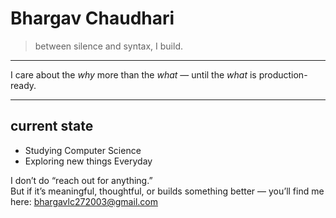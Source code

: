 # Bhargav Chaudhari

> between silence and syntax, I build.

---

I care about the *why* more than the *what* — until the *what* is production-ready.

---

## current state

- Studying Computer Science 
- Exploring new things Everyday


I don’t do “reach out for anything.”  
But if it’s meaningful, thoughtful, or builds something better — you’ll find me here: bhargavlc272003@gmail.com
